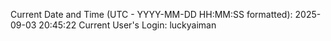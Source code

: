 Current Date and Time (UTC - YYYY-MM-DD HH:MM:SS formatted): 2025-09-03 20:45:22
Current User's Login: luckyaiman

